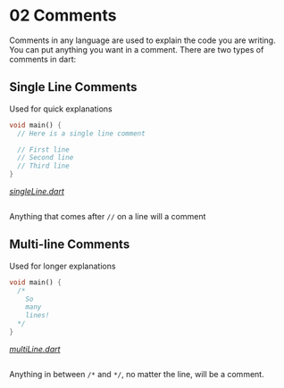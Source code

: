 # 02 Comments

Comments in any language are used to explain the code you are writing. You can put anything you want in a comment. There are two types of comments in dart:

## Single Line Comments

Used for quick explanations

```dart
void main() {
  // Here is a single line comment

  // First line
  // Second line
  // Third line
}
```

_[singleLine.dart](code/Comments/singleLine.dart)_

```
```

Anything that comes after `//` on a line will a comment

## Multi-line Comments

Used for longer explanations

```dart
void main() {
  /*
    So
    many
    lines!
  */
}
```

_[multiLine.dart](code/Comments/multiLine.dart)_

```
```

Anything in between `/*` and `*/`, no matter the line, will be a comment.
